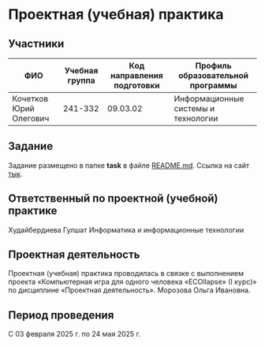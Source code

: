 # Проектная (учебная) практика

## Участники

| ФИО | Учебная группа | Код направления подготовки | Профиль образовательной программы |
|-|-|-|-|
|Кочетков Юрий Олегович|241-332|09.03.02|Информационные системы и технологии|

## Задание

Задание размещено в папке **task** в файле [README.md](task/README.md).
Ссылка на сайт [тык]([https://Bloord/practice-2025-1/tree/master/site/practiceK](https://github.com/Bloord/practice-2025-1/blob/master/site/practiceK/index.html)).

## Ответственный по проектной (учебной) практике
Худайбердиева Гулшат Информатика и информационные технологии

## Проектная деятельность

Проектная (учебная) практика проводилась в связке с выполнением проекта «Компьютерная игра для одного человека «ECOllapse» (I курс)» по дисциплине «Проектная деятельность».
Морозова Ольга Ивановна.

## Период проведения

С 03 февраля 2025 г. по 24 мая 2025 г.
